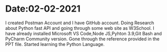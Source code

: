 # Date:02-02-2021
I created Postman Account and I have GitHub account.
Doing Research about Python fast API and going through some web site as W3School.
I have already installed Microsoft VS Code,Node JS,Pyhton 3.9,Git Bash and PyCharm Community version.
Gone through the reference provided in the PPT file.
Started learning the Python Language.
